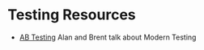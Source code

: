 # Testing Resources

* [AB Testing](http://www.angryweasel.com/ABTesting/) Alan and Brent talk about Modern Testing
